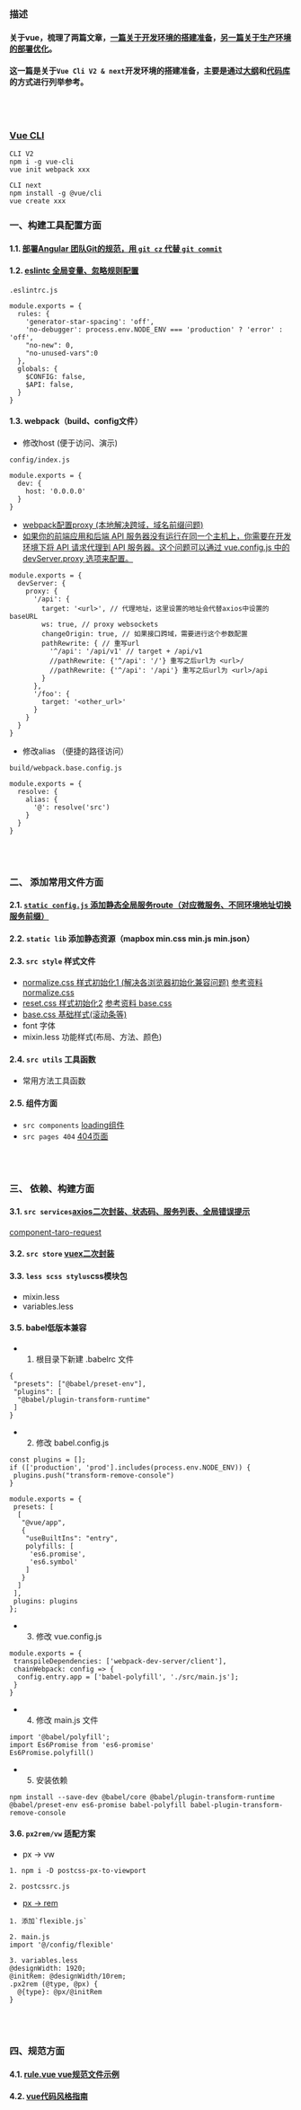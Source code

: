 ### 描述
#### 关于vue，梳理了两篇文章，[一篇关于开发环境的搭建准备](https://lousanpang.github.io/2019/10/11/frontend/vue/project-construction/)，[另一篇关于生产环境的部署优化](https://lousanpang.github.io/2019/12/01/frontend/vue/project-optimization/)。

#### 这一篇是关于`Vue Cli V2 & next`开发环境的搭建准备，主要是通过[大纲](https://lousanpang.github.io/2019/10/11/frontend/vue/project-construction/)和[代码库](https://github.com/LOUSANPANG/VueBuildTool)的方式进行列举参考。
<br>
<br>


### [Vue CLI](https://cli.vuejs.org/zh/guide/installation.html)
```
CLI V2
npm i -g vue-cli
vue init webpack xxx

CLI next
npm install -g @vue/cli
vue create xxx
```

### 一、构建工具配置方面
#### 1.1. [部署Angular 团队Git的规范，用 `git cz` 代替 `git commit`](https://lousanpang.github.io/2019/11/01/frontend/git/git/)

#### 1.2. [eslintc 全局变量、忽略规则配置](https://lousanpang.github.io/2018/07/05/other/use-eslint/)
```
.eslintrc.js

module.exports = {
  rules: {
    'generator-star-spacing': 'off',
    'no-debugger': process.env.NODE_ENV === 'production' ? 'error' : 'off',
    "no-new": 0,
    "no-unused-vars":0
  },
  globals: {
    $CONFIG: false,
    $API: false,
  }
}
```

#### 1.3. webpack（build、config文件）
<!-- - 构建工具打包图片、css路径问题 -->
- 修改host (便于访问、演示)
```
config/index.js

module.exports = {
  dev: {
    host: '0.0.0.0'
  }
}
```

- [webpack配置proxy (本地解决跨域，域名前缀问题)](https://webpack.docschina.org/configuration/dev-server/#devserverproxy)
- [如果你的前端应用和后端 API 服务器没有运行在同一个主机上，你需要在开发环境下将 API 请求代理到 API 服务器。这个问题可以通过 vue.config.js 中的 devServer.proxy 选项来配置。](https://cli.vuejs.org/zh/config/#devserver)
```
module.exports = {
  devServer: {
    proxy: {
      '/api': {
        target: '<url>', // 代理地址，这里设置的地址会代替axios中设置的baseURL
        ws: true, // proxy websockets
        changeOrigin: true, // 如果接口跨域，需要进行这个参数配置
        pathRewrite: { // 重写url
          '^/api': '/api/v1' // target + /api/v1
          //pathRewrite: {'^/api': '/'} 重写之后url为 <url>/
          //pathRewrite: {'^/api': '/api'} 重写之后url为 <url>/api
        }
      },
      '/foo': {
        target: '<other_url>'
      }
    }
  }
}
```

- 修改alias （便捷的路径访问）
```
build/webpack.base.config.js

module.exports = {
  resolve: {
    alias: {
      '@': resolve('src')
    }
  }
}
```
<br>
<br>


### 二、 添加常用文件方面
#### 2.1. [`static config.js` 添加静态全局服务route（对应微服务、不同环境地址切换服务前缀）](https://github.com/LOUSANPANG/VueBuildTool/tree/master/dev/static/config)

#### 2.2. `static lib` 添加静态资源（mapbox min.css min.js min.json）

#### 2.3. `src style` 样式文件
- [normalize.css 样式初始化1 (解决各浏览器初始化兼容问题)](https://github.com/LOUSANPANG/VueBuildTool/blob/master/dev/src/style/normalize.css) [参考资料 normalize.css](https://github.com/necolas/normalize.css)
- [reset.css 样式初始化2](https://github.com/LOUSANPANG/VueBuildTool/blob/master/dev/src/style/reset.css) [参考资料 base.css](https://github.com/kujian/simple-flexible/blob/master/base.css)
- [base.css 基础样式(滚动条等)](https://github.com/LOUSANPANG/VueBuildTool/blob/master/dev/src/style/base.css)
- font 字体
- mixin.less 功能样式(布局、方法、颜色)

#### 2.4. `src utils` 工具函数
- 常用方法工具函数

#### 2.5. 组件方面
- `src components` [loading组件](https://lousanpang.github.io/2019/05/01/frontend/css/common-css/#%E4%BA%8C%E3%80%81%E5%B8%B8%E7%94%A8%E7%9A%84css%E5%8A%A8%E7%94%BB)
- `src pages 404` [404页面](https://lousanpang.github.io/2019/05/01/frontend/css/common-css/#%E4%BA%94%E3%80%81404%E9%A1%B5%E9%9D%A2%E7%A4%BA%E4%BE%8B)
<br>
<br>


### 三、 依赖、构建方面
#### 3.1. `src services`[axios二次封装、状态码、服务列表、全局错误提示](https://github.com/LOUSANPANG/VueBuildTool/tree/master/dev/src/services)
[component-taro-request](https://github.com/LOUSANPANG/component-taro-request)

#### 3.2. `src store` [vuex二次封装](https://github.com/LOUSANPANG/VueBuildTool/tree/master/dev/src/store)

#### 3.3. `less scss stylus`css模块包
- mixin.less
- variables.less


#### 3.5. babel低版本兼容
- 1. 根目录下新建 .babelrc 文件
```
{
 "presets": ["@babel/preset-env"],
 "plugins": [
  "@babel/plugin-transform-runtime"
 ]
}
```

- 2. 修改 babel.config.js
```
const plugins = [];
if (['production', 'prod'].includes(process.env.NODE_ENV)) {
 plugins.push("transform-remove-console")
}
 
module.exports = {
 presets: [
  [
   "@vue/app",
   {
    "useBuiltIns": "entry",
    polyfills: [
     'es6.promise',
     'es6.symbol'
    ]
   }
  ]
 ],
 plugins: plugins
};
```

- 3. 修改 vue.config.js
```
module.exports = {
 transpileDependencies: ['webpack-dev-server/client'],
 chainWebpack: config => {
  config.entry.app = ['babel-polyfill', './src/main.js'];
 }
}
```

- 4. 修改 main.js 文件
```
import '@babel/polyfill';
import Es6Promise from 'es6-promise'
Es6Promise.polyfill()
```

- 5. 安装依赖
```
npm install --save-dev @babel/core @babel/plugin-transform-runtime @babel/preset-env es6-promise babel-polyfill babel-plugin-transform-remove-console
```

#### 3.6. `px2rem/vw` 适配方案
- px -> vw
```
1. npm i -D postcss-px-to-viewport

2. postcssrc.js
```

- [px -> rem](https://github.com/LOUSANPANG/VueBuildTool/tree/master/dev/src/px2rem)
```
1. 添加`flexible.js`

2. main.js
import '@/config/flexible'

3. variables.less
@designWidth: 1920;
@initRem: @designWidth/10rem;
.px2rem (@type, @px) {
  @{type}: @px/@initRem
}
```
<br>
<br>


### 四、规范方面
#### 4.1. [rule.vue vue规范文件示例]((https://github.com/LOUSANPANG/VueBuildTool/tree/master/dev/src/rules))

#### 4.2. [vue代码风格指南](https://cn.vuejs.org/v2/style-guide/)


<br>
<br>
<br>
